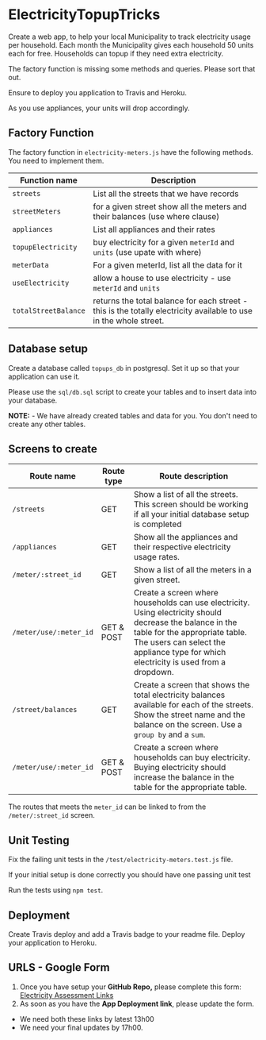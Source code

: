 # ElectricityTopupTricks

Create a web app, to help your local Municipality to track electricity usage per household. Each month the Municipality gives each household 50 units each for free. Households can topup if they need extra electricity.

The factory function is missing some methods and queries. Please sort that out.

Ensure to deploy you application to Travis and Heroku.

As you use appliances, your units will drop accordingly.
## Factory Function

The factory function in `electricity-meters.js` have the following methods. You need to implement them.

Function name            | Description
------------------------ | ---------------
`streets`        |   List all the streets that we have records
`streetMeters`       |  for a given street show all the meters and their balances (use where clause)
`appliances`             |  List all appliances and their rates
`topupElectricity`       |  buy electricity for a given `meterId` and `units` (use upate with where)
`meterData`      |  For a given meterId, list all the data for it 
`useElectricity`   |  allow a house to use electricity - use `meterId` and `units`
`totalStreetBalance` | returns the total balance for each street - this is the totally electricity available to use in the whole street.

## Database setup

Create a database called `topups_db` in postgresql. Set it up so that your application can use it.

Please use the `sql/db.sql` script to create your tables and to insert data into your database.

**NOTE:** - We have already created tables and data for you. You don't need to create any other tables.

## Screens to create

Route name |Route type| Route description |
-----|--|---------|
`/streets` | GET | Show a list of all the streets. This screen should be working if all your initial database setup is completed|
`/appliances` | GET | Show all the appliances and their respective electricity usage rates.
`/meter/:street_id` | GET | Show a list of all the meters in a given street.|
`/meter/use/:meter_id`| GET & POST | Create a screen where households can use electricity. Using electricity should decrease the balance in the table for the appropriate table. The users can select the appliance type for which electricity is used from a dropdown.
`/street/balances`| GET | Create a screen that shows the total electricity balances available for each of the streets. Show the street name and the balance on the screen. Use a `group by` and a `sum`.
`/meter/use/:meter_id`| GET & POST | Create a screen where households can buy electricity. Buying electricity should increase the balance in the table for the appropriate table.

The routes that meets the `meter_id` can be linked to from the `/meter/:street_id` screen.

## Unit Testing

Fix the failing unit tests in the `/test/electricity-meters.test.js` file.

If your initial setup is done correctly you should have one passing unit test

Run the tests using `npm test`.

## Deployment

Create Travis deploy and add a Travis badge to your readme file.
Deploy your application to Heroku.

## URLS - Google Form

1. Once you have setup your **GitHub Repo,** please complete this form: [Electricity Assessment Links](https://docs.google.com/forms/d/e/1FAIpQLSd_psYmolEHxKUBNjSKEetKCMxXGntA-7j7BDM1ADrDK_Ci7w/viewform)
2. As soon as you have the **App Deployment link**, please update the form.
* We need both these links by latest 13h00
* We need your final updates by 17h00.
